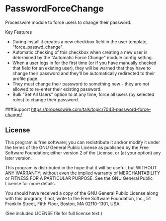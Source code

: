 PasswordForceChange
===================

Processwire module to force users to change their password.

Key Features

* During install it creates a new checkbox field in the user template, "force_passwd_change".
* Automatic checking of this checkbox when creating a new user is determined by the "Automatic Force Change" module config setting.
* When a user logs in for the first time (or if you have manually checked that field for an existing user), they will be warned that they have to change their password and they'll be automatically redirected to their profile page.
* They must change their password to something new - they are not allowed to re-enter their existing password.
* Bulk "Set All Users" option to at any time, force all users (by selected roles) to change their password.

###Support
https://processwire.com/talk/topic/7043-password-force-change/

## License

This program is free software; you can redistribute it and/or
modify it under the terms of the GNU General Public License
as published by the Free Software Foundation; either version 2
of the License, or (at your option) any later version.

This program is distributed in the hope that it will be useful,
but WITHOUT ANY WARRANTY; without even the implied warranty of
MERCHANTABILITY or FITNESS FOR A PARTICULAR PURPOSE.  See the
GNU General Public License for more details.

You should have received a copy of the GNU General Public License
along with this program; if not, write to the Free Software
Foundation, Inc., 51 Franklin Street, Fifth Floor, Boston, MA  02110-1301, USA.

(See included LICENSE file for full license text.)